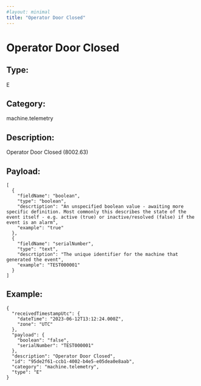 ```yaml
---
#layout: minimal
title: "Operator Door Closed"
---
```


# Operator Door Closed

## Type:

E

## Category:

machine.telemetry

## Description: 

Operator Door Closed (8002.63)

## Payload:

```
[
  {
    "fieldName": "boolean",
    "type": "boolean",
    "descrtiption": "An unspecified boolean value - awaiting more specific definition. Most commonly this describes the state of the event itself - e.g. active (true) or inactive/resolved (false) if the event is an alarm",
    "example": "true"
  },
  {
    "fieldName": "serialNumber",
    "type": "text",
    "descrtiption": "The unique identifier for the machine that generated the event",
    "example": "TEST000001"
  }
]
```

## Example:

```
{
  "receivedTimestampUtc": {
    "dateTime": "2023-06-12T13:12:24.000Z",
    "zone": "UTC"
  },
  "payload": {
    "boolean": "false",
    "serialNumber": "TEST000001"
  },
  "description": "Operator Door Closed",
  "id": "95de2f61-ccb1-4002-b4e5-e05dea0e8aab",
  "category": "machine.telemetry",
  "type": "E"
}
```
